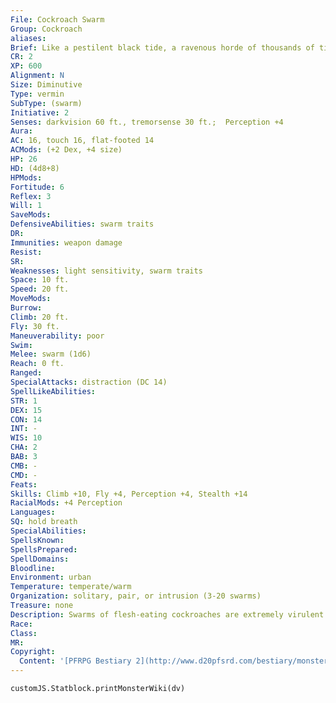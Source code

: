 ```yaml
---
File: Cockroach Swarm
Group: Cockroach
aliases: 
Brief: Like a pestilent black tide, a ravenous horde of thousands of tiny, clacking cockroaches washes over everything in its path.
CR: 2
XP: 600
Alignment: N
Size: Diminutive
Type: vermin
SubType: (swarm)
Initiative: 2
Senses: darkvision 60 ft., tremorsense 30 ft.;  Perception +4
Aura: 
AC: 16, touch 16, flat-footed 14
ACMods: (+2 Dex, +4 size)
HP: 26
HD: (4d8+8)
HPMods: 
Fortitude: 6
Reflex: 3
Will: 1
SaveMods: 
DefensiveAbilities: swarm traits
DR: 
Immunities: weapon damage
Resist: 
SR: 
Weaknesses: light sensitivity, swarm traits
Space: 10 ft.
Speed: 20 ft.
MoveMods: 
Burrow: 
Climb: 20 ft.
Fly: 30 ft.
Maneuverability: poor
Swim: 
Melee: swarm (1d6)
Reach: 0 ft.
Ranged: 
SpecialAttacks: distraction (DC 14)
SpellLikeAbilities: 
STR: 1
DEX: 15
CON: 14
INT: -
WIS: 10
CHA: 2
BAB: 3
CMB: -
CMD: -
Feats: 
Skills: Climb +10, Fly +4, Perception +4, Stealth +14
RacialMods: +4 Perception
Languages: 
SQ: hold breath
SpecialAbilities: 
SpellsKnown: 
SpellsPrepared: 
SpellDomains: 
Bloodline: 
Environment: urban
Temperature: temperate/warm
Organization: solitary, pair, or intrusion (3-20 swarms)
Treasure: none
Description: Swarms of flesh-eating cockroaches are extremely virulent pests. Normally carnivorous scavengers, these vermin quickly transform into aggressive hunters when amassed in great numbers, actively seeking out territory and food and gravitating to locations that readily provide both, such as dumps, graveyards, sewers, swamps, and other foul areas filled with rotting waste.  Although a flesheating cockroach swarm prefers to feed on rot and carrion, these ravenous creatures do not balk at attacking living creatures as large as an elephant if given a chance.
Race: 
Class: 
MR: 
Copyright:
  Content: '[PFRPG Bestiary 2](http://www.d20pfsrd.com/bestiary/monster-listings/vermin/cockroach/cockroach-swarm)'
---
```

```dataviewjs
customJS.Statblock.printMonsterWiki(dv)
```
